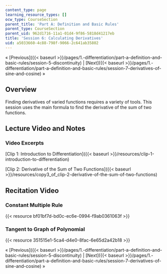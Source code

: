 ```yaml
---
content_type: page
learning_resource_types: []
ocw_type: CourseSection
parent_title: 'Part A: Definition and Basic Rules'
parent_type: CourseSection
parent_uid: 962d1716-11a1-01d4-9f86-5818d41217eb
title: 'Session 6: Calculating Derivatives'
uid: a5033660-4c88-798f-9066-2c641ab35802
---
```


« [Previous]({{< baseurl >}}/pages/1.-differentiation/part-a-definition-and-basic-rules/session-5-discontinuity) | [Next]({{< baseurl >}}/pages/1.-differentiation/part-a-definition-and-basic-rules/session-7-derivatives-of-sine-and-cosine) »

Overview
--------

Finding derivatives of varied functions requires a variety of tools. This session uses the main formula to find the derivative of the sum of two functions.

Lecture Video and Notes
-----------------------

### Video Excerpts

[Clip 1: Introduction to Differentiation]({{< baseurl >}}/resources/clip-1-introduction-to-differentiation)

[Clip 2: Derivative of the Sum of Two Functions]({{< baseurl >}}/resources/copy3_of_clip-2-derivative-of-the-sum-of-two-functions)

Recitation Video
----------------

### Constant Multiple Rule

{{< resource bf01bf7d-bd0c-ec6e-0994-f9ab0361063f >}}

### Tangent to Graph of Polynomial

{{< resource 351515e1-5ca4-d4e0-8fac-6e65d2a42b18 >}}

« [Previous]({{< baseurl >}}/pages/1.-differentiation/part-a-definition-and-basic-rules/session-5-discontinuity) | [Next]({{< baseurl >}}/pages/1.-differentiation/part-a-definition-and-basic-rules/session-7-derivatives-of-sine-and-cosine) »